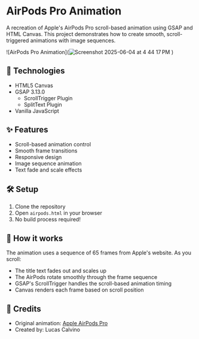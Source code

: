 # AirPods Pro Animation

A recreation of Apple's AirPods Pro scroll-based animation using GSAP and HTML Canvas. This project demonstrates how to create smooth, scroll-triggered animations with image sequences.

![AirPods Pro Animation](![Screenshot 2025-06-04 at 4 44 17 PM](https://github.com/user-attachments/assets/a1835c21-f1e5-4d67-81eb-ca86c7388928)
)

## 🚀 Technologies

- HTML5 Canvas
- GSAP 3.13.0
  - ScrollTrigger Plugin
  - SplitText Plugin
- Vanilla JavaScript

## ✨ Features

- Scroll-based animation control
- Smooth frame transitions
- Responsive design
- Image sequence animation
- Text fade and scale effects

## 🛠️ Setup

1. Clone the repository
2. Open `airpods.html` in your browser
3. No build process required!

## 🎯 How it works

The animation uses a sequence of 65 frames from Apple's website. As you scroll:
- The title text fades out and scales up
- The AirPods rotate smoothly through the frame sequence
- GSAP's ScrollTrigger handles the scroll-based animation timing
- Canvas renders each frame based on scroll position

## 📝 Credits

- Original animation: [Apple AirPods Pro](https://www.apple.com/la/airpods-pro/)
- Created by: Lucas Calvino
